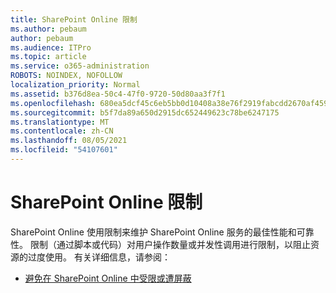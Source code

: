 ```yaml
---
title: SharePoint Online 限制
ms.author: pebaum
author: pebaum
ms.audience: ITPro
ms.topic: article
ms.service: o365-administration
ROBOTS: NOINDEX, NOFOLLOW
localization_priority: Normal
ms.assetid: b376d8ea-50c4-47f0-9720-50d80aa3f7f1
ms.openlocfilehash: 680ea5dcf45c6eb5bb0d10408a38e76f2919fabcdd2670af45969ea6f9249b35
ms.sourcegitcommit: b5f7da89a650d2915dc652449623c78be6247175
ms.translationtype: MT
ms.contentlocale: zh-CN
ms.lasthandoff: 08/05/2021
ms.locfileid: "54107601"
---
```

# <a name="sharepoint-online-throttling"></a>SharePoint Online 限制

SharePoint Online 使用限制来维护 SharePoint Online 服务的最佳性能和可靠性。 限制（通过脚本或代码）对用户操作数量或并发性调用进行限制，以阻止资源的过度使用。 有关详细信息，请参阅：

- [避免在 SharePoint Online 中受限或遭屏蔽](https://docs.microsoft.com/sharepoint/dev/general-development/how-to-avoid-getting-throttled-or-blocked-in-sharepoint-online)

